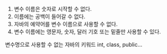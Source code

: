 1. 변수 이름은 숫자로 시작할 수 없다.
2. 이름에는 공백이 들어갈 수 없다.
3. 자바의 예약어를 변수 이름으로 사용할 수 없다.
4. 변수 이름에는 영문자, 숫자, 달러 기호 또는 밑줄만 사용할 수 있다.

변수명으로 사용할 수 없는 자바의 키워드
int, class, public...